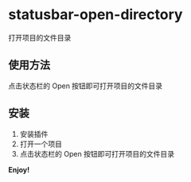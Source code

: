 # statusbar-open-directory

打开项目的文件目录

## 使用方法

点击状态栏的 Open 按钮即可打开项目的文件目录

## 安装

1. 安装插件
2. 打开一个项目
3. 点击状态栏的 Open 按钮即可打开项目的文件目录


**Enjoy!**
